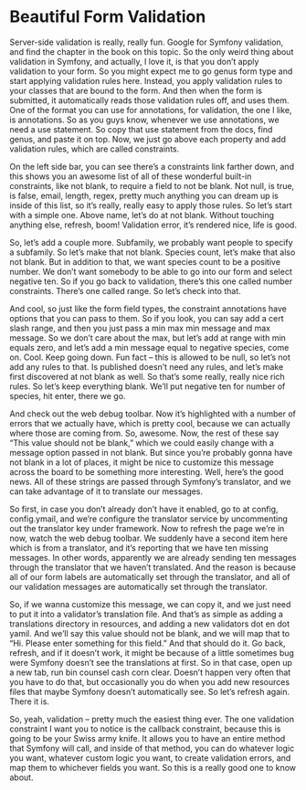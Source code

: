 # Beautiful Form Validation

Server-side validation is really, really fun. Google for Symfony validation, and find the chapter in the book on this topic. So the only weird thing about validation in Symfony, and actually, I love it, is that you don’t apply validation to your form. So you might expect me to go genus form type and start applying validation rules here. Instead, you apply validation rules to your classes that are bound to the form. And then when the form is submitted, it automatically reads those validation rules off, and uses them. One of the format you can use for annotations, for validation, the one I like, is annotations. So as you guys know, whenever we use annotations, we need a use statement. So copy that use statement from the docs, find genus, and paste it on top. Now, we just go above each property and add validation rules, which are called constraints.

On the left side bar, you can see there’s a constraints link farther down, and this shows you an awesome list of all of these wonderful built-in constraints, like not blank, to require a field to not be blank. Not null, is true, is false, email, length, regex, pretty much anything you can dream up is inside of this list, so it’s really, really easy to apply those rules. So let’s start with a simple one. Above name, let’s do at not blank. Without touching anything else, refresh, boom!  Validation error, it’s rendered nice, life is good.

So, let’s add a couple more. Subfamily, we probably want people to specify a subfamily. So let’s make that not blank. Species count, let’s make that also not blank. But in addition to that, we want species count to be a positive number. We don’t want somebody to be able to go into our form and select negative ten. So if you go back to validation, there’s this one called number constraints. There’s one called range. So let’s check into that. 

And cool, so just like the form field types, the constraint annotations have options that you can pass to them. So if you look, you can say add a cert slash range, and then you just pass a min max min message and max message. So we don’t care about the max, but let’s add at range with min equals zero, and let’s add a min message equal to negative species, come on. Cool. Keep going down. Fun fact – this is allowed to be null, so let’s not add any rules to that. Is published doesn’t need any rules, and let’s make first discovered at not blank as well. So that’s some really, really nice rich rules. So let’s keep everything blank. We’ll put negative ten for number of species, hit enter, there we go. 

And check out the web debug toolbar. Now it’s highlighted with a number of errors that we actually have, which is pretty cool, because we can actually where those are coming from. So, awesome.  Now, the rest of these say “This value should not be blank,” which we could easily change with a message option passed in not blank. But since you’re probably gonna have not blank in a lot of places, it might be nice to customize this message across the board to be something more interesting. Well, here’s the good news. All of these strings are passed through Symfony’s translator, and we can take advantage of it to translate our messages.

So first, in case you don’t already don’t have it enabled, go to at config, config.ymail, and we’re configure the translator service by uncommenting out the translator key under framework. Now to refresh the page we’re in now, watch the web debug toolbar. We suddenly have a second item here which is from a translator, and it’s reporting that we have ten missing messages. In other words, apparently we are already sending ten messages through the translator that we haven’t translated. And the reason is because all of our form labels are automatically set through the translator, and all of our validation messages are automatically set through the translator. 

So, if we wanna customize this message, we can copy it, and we just need to put it into a validator’s translation file. And that’s as simple as adding a translations directory in resources, and adding a new validators dot en dot yamil. And we’ll say this value should not be blank, and we will map that to “Hi. Please enter something for this field.”  And that should do it. Go back, refresh, and if it doesn’t work, it might be because of a little sometimes bug were Symfony doesn’t see the translations at first. So in that case, open up a new tab, run bin counsel cash corn clear. Doesn’t happen very often that you have to do that, but occasionally you do when you add new resources files that maybe Symfony doesn’t automatically see. So let’s refresh again. There it is.

So, yeah, validation – pretty much the easiest thing ever. The one validation constraint I want you to notice is the callback constraint, because this is going to be your Swiss army knife. It allows you to have an entire method that Symfony will call, and inside of that method, you can do whatever logic you want, whatever custom logic you want, to create validation errors, and map them to whichever fields you want. So this is a really good one to know about. 
